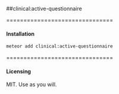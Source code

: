 ##clinical:active-questionnaire  

===============================
#### Installation  

````bash
meteor add clinical:active-questionnaire
````

===============================
#### Licensing  

MIT.  Use as you will.
